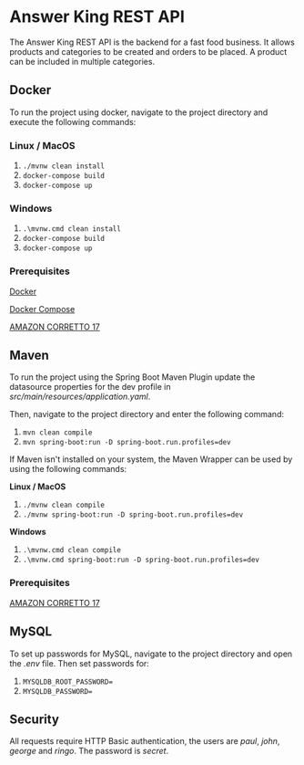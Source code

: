 # Answer King REST API

The Answer King REST API is the backend for a fast food business. It allows products and categories to be created and 
orders to be placed. A product can be included in multiple categories.

## Docker

To run the project using docker, navigate to the project directory 
and execute the following commands:

### Linux / MacOS

1. `./mvnw clean install`
2. `docker-compose build`
3. `docker-compose up`

### Windows

1. `.\mvnw.cmd clean install`
2. `docker-compose build`
3. `docker-compose up`

### Prerequisites

[Docker](https://docs.docker.com/get-docker/)

[Docker Compose](https://docs.docker.com/compose/install/)

[AMAZON CORRETTO 17](https://docs.aws.amazon.com/corretto/latest/corretto-17-ug/downloads-list.html)

## Maven 

To run the project using the Spring Boot Maven Plugin update the datasource properties for the dev profile in 
*src/main/resources/application.yaml*.

Then, navigate to the project directory and enter the following command:

1. `mvn clean compile`
2. `mvn spring-boot:run -D spring-boot.run.profiles=dev`

If Maven isn't installed on your system, the Maven Wrapper can be used by using the following commands:

**Linux / MacOS**

1. `./mvnw clean compile`
2. `./mvnw spring-boot:run -D spring-boot.run.profiles=dev`

**Windows**

1. `.\mvnw.cmd clean compile`
2. `.\mvnw.cmd spring-boot:run -D spring-boot.run.profiles=dev`

### Prerequisites

[AMAZON CORRETTO 17](https://docs.aws.amazon.com/corretto/latest/corretto-17-ug/downloads-list.html)

## MySQL

To set up passwords for MySQL, navigate to the project directory and open the *.env* file. Then set passwords for:

1. `MYSQLDB_ROOT_PASSWORD=`
2. `MYSQLDB_PASSWORD=`

## Security

All requests require HTTP Basic authentication, the users are *paul*, *john*, *george* and *ringo*. 
The password is *secret*.




